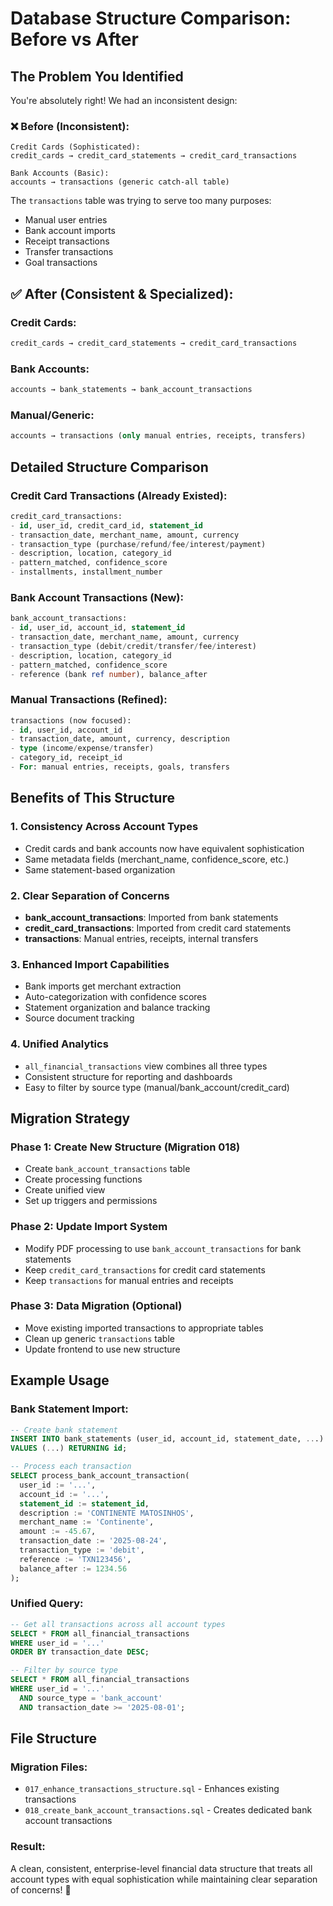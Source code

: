 # Database Structure Comparison: Before vs After

## The Problem You Identified

You're absolutely right! We had an inconsistent design:

### ❌ Before (Inconsistent):
```
Credit Cards (Sophisticated):
credit_cards → credit_card_statements → credit_card_transactions

Bank Accounts (Basic):
accounts → transactions (generic catch-all table)
```

The `transactions` table was trying to serve too many purposes:
- Manual user entries
- Bank account imports
- Receipt transactions  
- Transfer transactions
- Goal transactions

## ✅ After (Consistent & Specialized):

### Credit Cards:
```sql
credit_cards → credit_card_statements → credit_card_transactions
```

### Bank Accounts:
```sql
accounts → bank_statements → bank_account_transactions  
```

### Manual/Generic:
```sql
accounts → transactions (only manual entries, receipts, transfers)
```

## Detailed Structure Comparison

### Credit Card Transactions (Already Existed):
```sql
credit_card_transactions:
- id, user_id, credit_card_id, statement_id
- transaction_date, merchant_name, amount, currency
- transaction_type (purchase/refund/fee/interest/payment)
- description, location, category_id
- pattern_matched, confidence_score
- installments, installment_number
```

### Bank Account Transactions (New):
```sql
bank_account_transactions:
- id, user_id, account_id, statement_id  
- transaction_date, merchant_name, amount, currency
- transaction_type (debit/credit/transfer/fee/interest)
- description, location, category_id
- pattern_matched, confidence_score
- reference (bank ref number), balance_after
```

### Manual Transactions (Refined):
```sql
transactions (now focused):
- id, user_id, account_id
- transaction_date, amount, currency, description
- type (income/expense/transfer) 
- category_id, receipt_id
- For: manual entries, receipts, goals, transfers
```

## Benefits of This Structure

### 1. **Consistency Across Account Types**
- Credit cards and bank accounts now have equivalent sophistication
- Same metadata fields (merchant_name, confidence_score, etc.)
- Same statement-based organization

### 2. **Clear Separation of Concerns**
- **bank_account_transactions**: Imported from bank statements
- **credit_card_transactions**: Imported from credit card statements  
- **transactions**: Manual entries, receipts, internal transfers

### 3. **Enhanced Import Capabilities**
- Bank imports get merchant extraction
- Auto-categorization with confidence scores
- Statement organization and balance tracking
- Source document tracking

### 4. **Unified Analytics**
- `all_financial_transactions` view combines all three types
- Consistent structure for reporting and dashboards
- Easy to filter by source type (manual/bank_account/credit_card)

## Migration Strategy

### Phase 1: Create New Structure (Migration 018)
- Create `bank_account_transactions` table
- Create processing functions
- Create unified view
- Set up triggers and permissions

### Phase 2: Update Import System
- Modify PDF processing to use `bank_account_transactions` for bank statements
- Keep `credit_card_transactions` for credit card statements
- Keep `transactions` for manual entries and receipts

### Phase 3: Data Migration (Optional)
- Move existing imported transactions to appropriate tables
- Clean up generic `transactions` table
- Update frontend to use new structure

## Example Usage

### Bank Statement Import:
```sql
-- Create bank statement
INSERT INTO bank_statements (user_id, account_id, statement_date, ...)
VALUES (...) RETURNING id;

-- Process each transaction
SELECT process_bank_account_transaction(
  user_id := '...',
  account_id := '...',
  statement_id := statement_id,
  description := 'CONTINENTE MATOSINHOS',
  merchant_name := 'Continente',
  amount := -45.67,
  transaction_date := '2025-08-24',
  transaction_type := 'debit',
  reference := 'TXN123456',
  balance_after := 1234.56
);
```

### Unified Query:
```sql
-- Get all transactions across all account types
SELECT * FROM all_financial_transactions 
WHERE user_id = '...' 
ORDER BY transaction_date DESC;

-- Filter by source type
SELECT * FROM all_financial_transactions 
WHERE user_id = '...' 
  AND source_type = 'bank_account'
  AND transaction_date >= '2025-08-01';
```

## File Structure

### Migration Files:
- `017_enhance_transactions_structure.sql` - Enhances existing transactions
- `018_create_bank_account_transactions.sql` - Creates dedicated bank account transactions

### Result:
A clean, consistent, enterprise-level financial data structure that treats all account types with equal sophistication while maintaining clear separation of concerns! 🚀
